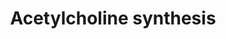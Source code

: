---
annotations:
- id: PW:0000408
  parent: classic metabolic pathway
  type: Pathway Ontology
  value: acetylcholine metabolic pathway
authors:
- A.Kwa
- MaintBot
- Thomas
- Cgrove
- Christine Chichester
- Mkutmon
- Fehrhart
- Eweitz
communities:
- WormBase_Approved
description: Acetylcholine is an important neurotransmitter. It can be rapidly released
  in the synaptic cleft upon activation of the neuron. In the synaptic cleft the compound
  is degraded rapidly into choline and acetate, this is essential for proper neuronal
  functioning. Choline and Acetate are taken up into the cytosol and recycled for
  the next activation.
last-edited: 2021-05-23
organisms:
- Caenorhabditis elegans
redirect_from:
- /index.php/Pathway:WP264
- /instance/WP264
- /instance/WP264_r117857
revision: r117857
schema-jsonld:
- '@context': https://schema.org/
  '@id': https://wikipathways.github.io/pathways/WP264.html
  '@type': Dataset
  creator:
    '@type': Organization
    name: WikiPathways
  description: Acetylcholine is an important neurotransmitter. It can be rapidly released
    in the synaptic cleft upon activation of the neuron. In the synaptic cleft the
    compound is degraded rapidly into choline and acetate, this is essential for proper
    neuronal functioning. Choline and Acetate are taken up into the cytosol and recycled
    for the next activation.
  keywords:
  - Acetate
  - Acetyl CoA
  - Acetylcholine
  - CKA-2
  - Choline
  - Cytidine diphosphate choline
  - Glycerophosphocholine
  - PCYT-1
  - PDHA-1
  - PMT-1
  - Phosphatidylcholines
  - Phosphatidylethanolamines
  - Phosphorylcholine
  - UNC-17
  - ace-1
  license: CC0
  name: Acetylcholine synthesis
seo: CreativeWork
title: Acetylcholine synthesis
wpid: WP264
---